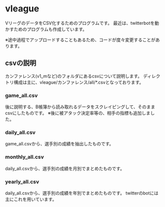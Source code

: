 # vleague

VリーグのデータをCSV化するためのプログラムです。
最近は、twitterbotを動かすためのプログラムも作成しています。

※途中過程でアップロードすることもあるため、コードが度々変更することがあります。

## csvの説明
カンファレンス(v1_mなど)のフォルダにあるcsvについて説明します。
ディレクトリ構成は主に、vleague/カンファレンス/all/*.csvとなっております。
### game_all.csv
後に説明する、B帳簿から読み取れるデータをスクレイピングして、そのままcsvにしたものです。
※後に被アタック決定率等の、相手の指標も追加しました。

### daily_all.csv
game_all.csvから、選手別の成績を抽出したものです。

### monthly_all.csv
daily_all.csvから、選手別の成績を月別でまとめたものです。

### yearly_all.csv
daily_all.csvから、選手別の成績を年別でまとめたものです。
twitterのbotには主にこれを用いています。
